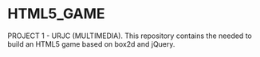 # HTML5_GAME
PROJECT 1 - URJC (MULTIMEDIA). This repository contains the needed to build an HTML5 game based on box2d and jQuery.
